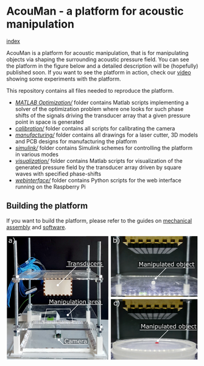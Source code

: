 # AcouMan - a platform for acoustic manipulation
[index](README.md)

AcouMan is a platform for acoustic manipulation, that is for manipulating objects via shaping the surrounding acoustic pressure field. You can see the platform in the figure below and a detailed description will be (hopefully) published soon. If you want to see the platform in action, check our [video](https://youtu.be/Ntwl7yTYtKg) showing some experiments with the platform.

This repository contains all files needed to reproduce the platform.

* [_MATLAB Optimization/_](MATLAB&#32;optimization/readme.md) folder contains Matlab scripts implementing a solver of the optimization problem where one looks for such phase shifts of the signals driving the transducer array that a given pressure point in space is generated
* [_calibration/_](calibration/readme.md) folder contains all scripts for calibrating the camera
* [_manufacturing/_](manufacturing/readme.md) folder contains all drawings for a laser cutter, 3D models and PCB designs for manufacturing the platform
* [_simulink/_](simulink/readme.md) folder contains Simulink schemes for controlling the platform in various modes
* [_visualization/_](visualization/readme.md) folder contains Matlab scripts for visualization of the generated pressure field by the transducer array driven by square waves with specified phase-shifts
* [_webinterface/_](webinterface/readme.md) folder contains Python scripts for the web interface running on the Raspberry Pi

## Building the platform

If you want to build the platform, please refer to the guides on [mechanical assembly](docs/assembly.md) and [software](docs/software.md).

![Photos of the platform](docs/platfromCompo_annotateed.png)
